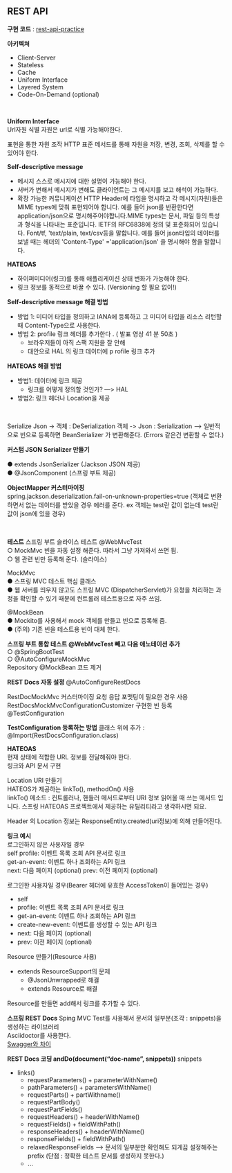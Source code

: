 ## REST API
**구현 코드** : [rest-api-practice](https://github.com/hoonsmemory/rest-api-practice)

**아키텍쳐**
* Client-Server
* Stateless
* Cache 
* Uniform Interface 
* Layered System
* Code-On-Demand (optional) 

<br>

**Uniform Interface**   
Url자원 식별
자원은 url로 식별 가능해야한다.

표현을 통한 자원 조작
HTTP 표준 메서드를 통해 자원을 저장, 변경, 조회, 삭제를 할 수 있어야 한다.

**Self-descriptive message**   
* 메시지 스스로 메시지에 대한 설명이 가능해야 한다.
* 서버가 변해서 메시지가 변해도 클라이언트는 그 메시지를 보고 해석이 가능하다.
* 확장 가능한 커뮤니케이션
HTTP Header에 타입을 명시하고 각 메시지(자원)들은 MIME types에 맞춰 표현되어야 합니다. 예를 들어 json를 반환한다면 application/json으로 명시해주어야합니다.MIME types는 문서, 파일 등의 특성과 형식을 나타내는 표준입니다. IETF의 RFC6838에 정의 및 표준화되어 있습니다. Font/tf, 'text/plain, text/csv등을 말합니다.
예를 들어 json타입의 데이터를 보낼 때는 헤더의 'Content-Type' ='application/json' 을 명시해야 함을 말합니다.


**HATEOAS**  
* 하이퍼미디어(링크)를 통해 애플리케이션 상태 변화가 가능해야 한다.
* 링크 정보를 동적으로 바꿀 수 있다. (Versioning 할 필요 없이!) 


**Self-descriptive message 해결 방법**   
* 방법 1: 미디어 타입을 정의하고 IANA에 등록하고 그 미디어 타입을 리소스 리턴할 때 Content-Type으로 사용한다. 
* 방법 2: profile 링크 헤더를 추가한다 . ( 발표 영상 41 분 50초 ) 
    * 브라우저들이 아직 스팩 지원을 잘 안해
    * 대안으로 HAL 의 링크 데이터에 p rofile 링크 추가 

**HATEOAS 해결 방법**   
* 방법1: 데이터에 링크 제공
    * 링크를 어떻게 정의할 것인가? —> HAL
* 방법2: 링크 헤더나 Location을 제공 

<br>

Serialize
Json -> 객체 : DeSerialization
객체 -> Json : Serialization —> 일반적으로 빈으로 등록하면 BeanSerializer 가 변환해준다. (Errors 같은건 변환할 수 없다.)

**커스텀 JSON Serializer 만들기**  

● extends JsonSerializer<T> (Jackson JSON 제공)  
● @JsonComponent (스프링 부트 제공)  

**ObjectMapper 커스터마이징**  
spring.jackson.deserialization.fail-on-unknown-properties=true (객체로 변환하면서 없는 데이터를 받았을 경우 에러를 준다. ex 객체는 test란 값이 없는데 test란 값이 json에 있을 경우)  

<br>

**테스트**
스프링 부트 슬라이스 테스트 
@WebMvcTest  
○ MockMvc 빈을 자동 설정 해준다. 따라서 그냥 가져와서 쓰면 됨.  
○ 웹 관련 빈만 등록해 준다. (슬라이스)  

MockMvc  
● 스프링 MVC 테스트 핵심 클래스  
● 웹 서버를 띄우지 않고도 스프링 MVC (DispatcherServlet)가 요청을 처리하는 과정을 확인할 수 있기 때문에 컨트롤러 테스트용으로 자주 쓰임.  
  
@MockBean  
● Mockito를 사용해서 mock 객체를 만들고 빈으로 등록해 줌.  
● (주의) 기존 빈을 테스트용 빈이 대체 한다.  
  
**스프링 부트 통합 테스트 @WebMvcTest 빼고 다음 애노테이션 추가**  
○ @SpringBootTest  
○ @AutoConfigureMockMvc  
Repository @MockBean 코드 제거  

**REST Docs 자동 설정** 
@AutoConfigureRestDocs 

RestDocMockMvc 커스터마이징 요청 응답 포맷팅이 필요한 경우 사용
RestDocsMockMvcConfigurationCustomizer 구현한 빈 등록 
@TestConfiguration 

**TestConfiguration 등록하는 방법**
클래스 위에 추가 : @Import(RestDocsConfiguration.class)


**HATEOAS**  
현재 상태에 적합한 URL 정보를 전달해줘야 한다.  
링크와 API 문서 구현  

Location URI 만들기  
HATEOS가 제공하는 linkTo(), methodOn() 사용  
linkTo() 메소드 : 컨트롤러나, 핸들러 메서드로부터 URI 정보 읽어올 때 쓰는 메서드 입니다. 스프링 HATEOAS 프로젝트에서 제공하는 유틸리티라고 생각하시면 되요.  

Header 의 Location 정보는 ResponseEntity.created(uri정보)에 의해 만들어진다.  

**링크 예시**  
로그인하지 않은 사용자일 경우  
self profile: 이벤트 목록 조회 API 문서로 링크  
get-an-event: 이벤트 하나 조회하는 API 링크  
next: 다음 페이지 (optional) prev: 이전 페이지 (optional)   

로그인한 사용자일 경우(Bearer 헤더에 유효한 AccessToken이 들어있는 경우)
* self 
* profile: 이벤트 목록 조회 API 문서로 링크 
* get-an-event: 이벤트 하나 조회하는 API 링크 
* create-new-event: 이벤트를 생성할 수 있는 API 링크
* next: 다음 페이지 (optional) 
* prev: 이전 페이지 (optional) 


Resource 만들기(Resource<T> 사용)
* extends ResourceSupport의 문제 
    * @JsonUnwrapped로 해결
    * extends Resource<T>로 해결 

Resource를 만들면 add해서 링크를 추가할 수 있다.


**스프링 REST Docs**
Sping MVC Test를 사용해서 문서의 일부분(조각 : snippets)을 생성하는 라이브러리  
Asciidoctor를 사용한다.  
[Swagger와 차이](https://velog.io/@monkeydugi/Spring-Rest-Docs-%EC%B1%84%ED%83%9D-%EC%9D%B4%EC%9C%A0)  

**REST Docs 코딩 andDo(document(“doc-name”, snippets))**
snippets  
* links()  
    * requestParameters() + parameterWithName()  
    * pathParameters() + parametersWithName()  
    * requestParts() + partWithname()  
    * requestPartBody()  
    * requestPartFields()  
    * requestHeaders() + headerWithName()   
    * requestFields() + fieldWithPath()  
    * responseHeaders() + headerWithName()   
    * responseFields() + fieldWithPath()  
    * relaxedResponseFields —> 문서의 일부분만 확인해도 되게끔 설정해주는 prefix (단점 : 정확한 테스트 문서를 생성하지 못한다.)  
    * ...   
